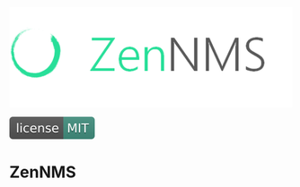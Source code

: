 
<p align="center"><img alt="ZenNMS" src="img/logo.png"></p>
 
[![License: MIT](img/license_mit.svg)](https://opensource.org/licenses/MIT)

# ZenNMS

